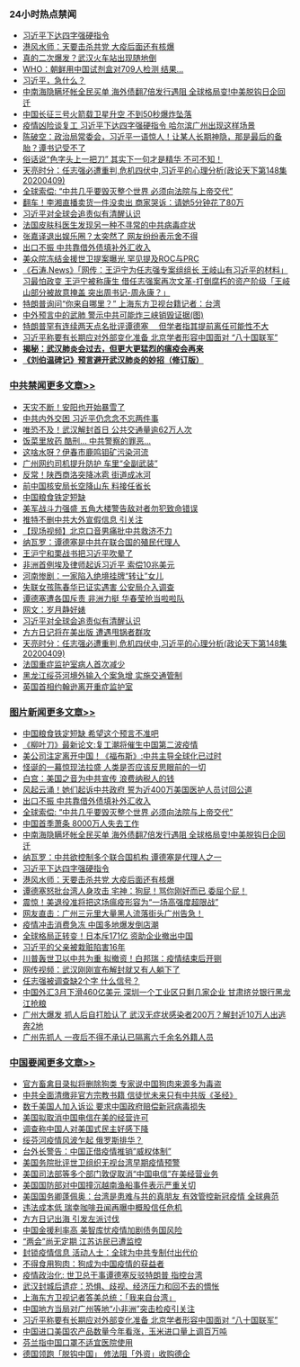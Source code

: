 <div class="catlist">
<h3>24小时热点禁闻</h3>
<ul>
<li><a href="https://github.com/fqnews/bnews/blob/master/topimagenews/20200409/1309403.md">习近平下达四字强硬指令</a></li>
<li><a href="https://github.com/fqnews/bnews/blob/master/topimagenews/20200409/1309322.md">港风水师：天要击杀共党 大疫后面还有核爆</a></li>
<li><a href="https://github.com/fqnews/bnews/blob/master/cnnews/20200409/1309314.md">真的二次爆发？武汉火车站出现随地倒</a></li>
<li><a href="https://github.com/fqnews/bnews/blob/master/worldnews/20200409/1309333.md">WHO：朝鲜用中国试剂盒对709人检测 结果…</a></li>
<li><a href="https://github.com/fqnews/bnews/blob/master/ssgc/20200409/1309530.md">习近平，急什么？</a></li>
<li><a href="https://github.com/fqnews/bnews/blob/master/topimagenews/20200409/1309572.md">中南海隐瞒坏帐全民买单 海外债翻7倍发行遇阻 全球格局变!中美脱钩日企回迁</a></li>
<li><a href="https://github.com/fqnews/bnews/blob/master/cnnews/20200410/1309700.md">中国长征三号火箭载卫星升空 不到50秒爆炸坠落</a></li>
<li><a href="https://github.com/fqnews/bnews/blob/master/cbnews/20200409/1309391.md">疫情凶险谈复工 习近平下达四字强硬指令 哈尔滨广州出现这样场景</a></li>
<li><a href="https://github.com/fqnews/bnews/blob/master/cbnews/20200410/1309705.md">陈破空：政治局常委会，习近平一语惊人！让某人长期神隐，那是最后的备胎？谭书记受不了 </a></li>
<li><a href="https://github.com/fqnews/bnews/blob/master/funmedia/20200410/1309724.md">俗话说“色字头上一把刀” 其实下一句才是精华 不可不知！</a></li>
<li><a href="https://github.com/fqnews/bnews/blob/master/cbnews/20200410/1309753.md">天亮时分：任志强必遭重判,危机四伏中,习近平的心理分析(政论天下第148集 20200409) </a></li>
<li><a href="https://github.com/fqnews/bnews/blob/master/topimagenews/20200410/1309606.md">全球索偿: “中共几乎要毁灭整个世界 必须向法院与上帝交代”</a></li>
<li><a href="https://github.com/fqnews/bnews/blob/master/yule/20200410/1309644.md">翻车！李湘直播卖货一件没卖出 商家哭诉：请她5分钟花了80万</a></li>
<li><a href="https://github.com/fqnews/bnews/blob/master/cbnews/20200410/1309814.md">习近平对全球会追责似有清醒认识</a></li>
<li><a href="https://github.com/fqnews/bnews/blob/master/cnnews/20200409/1309350.md">法国皮肤科医生发现另一种不寻常的中共病毒症状</a></li>
<li><a href="https://github.com/fqnews/bnews/blob/master/yule/20200410/1309590.md">张嘉译退出娱乐圈？太突然了 网友纷纷表示舍不得</a></li>
<li><a href="https://github.com/fqnews/bnews/blob/master/topimagenews/20200410/1309616.md">出口不振 中共靠借外债填补外汇收入</a></li>
<li><a href="https://github.com/fqnews/bnews/blob/master/cnnews/20200410/1309733.md">美众院冻结金援世卫提案曝光 罕见提及ROC与PRC</a></li>
<li><a href="https://github.com/fqnews/bnews/blob/master/bannedvideo/20200410/1309634.md">《石涛.News》「网传：王沪宁为任志强专案组组长 王岐山有习近平的材料」习最怕政变 王沪宁被称康生 借任志强案再次文革-打倒腐朽的资产阶级「王岐山部分被故意掩盖 突出周书记-周永康？」 </a></li>
<li><a href="https://github.com/fqnews/bnews/blob/master/worldnews/usa/20200409/1309501.md">特朗普询问“你来自哪里？” 上海东方卫视台籍记者：台湾</a></li>
<li><a href="https://github.com/fqnews/bnews/blob/master/comments/20200410/1309815.md">中外预言中的武肺 警示中共可能炸三峡销毁证据(图)</a></li>
<li><a href="https://github.com/fqnews/bnews/blob/master/headline/20200409/1309426.md">特朗普罕有连续两天点名批评谭德塞　  但学者指其提前离任可能性不大</a></li>
<li><a href="https://github.com/fqnews/bnews/blob/master/headline/20200409/1309577.md">习近平称要有长期应对外部变化准备 北京学者形容中国面对 “八十国联军”</a></li>
<li><b><a href="https://github.com/fqnews/bnews/blob/master/comments/20200211/1275071.md" target="_blank">揭秘：武汉肺炎会过去，但更大更猛烈的瘟疫会再来</a></b></li>
<li><b><a href="https://github.com/fqnews/bnews/blob/master/comments/20200207/1272816.md" target="_blank">《刘伯温碑记》预言避开武汉肺炎的妙招（修订版）</a></b></li>
</ul>
</div>

<div class="catlist">
<h3><a href="https://github.com/fqnews/bnews/blob/master/cbnews/" target="_blank">中共禁闻</a><span><a href="https://github.com/fqnews/bnews/blob/master/cbnews/" target="_blank" rel="nofollow">更多文章>></a></span></h3>
<ul>
<li><a href="https://github.com/fqnews/bnews/blob/master/cbnews/20200410/1309984.md" target="_blank">天灾不断！安阳也开始暴雪了</a></li>
<li><a href="https://github.com/fqnews/bnews/blob/master/cbnews/20200410/1309983.md" target="_blank">中共内外交困 习近平仍念念不忘两件事</a></li>
<li><a href="https://github.com/fqnews/bnews/blob/master/cbnews/20200410/1309982.md" target="_blank">唯恐不及！武汉解封首日 公共交通量逾62万人次</a></li>
<li><a href="https://github.com/fqnews/bnews/blob/master/cbnews/20200410/1309969.md" target="_blank">饭菜里放药 酷刑… 中共警察的罪恶…</a></li>
<li><a href="https://github.com/fqnews/bnews/blob/master/cbnews/20200410/1309964.md" target="_blank">这啥水呀？伊春市鹿鸣钼矿污染河流</a></li>
<li><a href="https://github.com/fqnews/bnews/blob/master/cbnews/20200410/1309962.md" target="_blank">广州网约司机提升防护 车里“全副武装”</a></li>
<li><a href="https://github.com/fqnews/bnews/blob/master/cbnews/20200410/1309961.md" target="_blank">反常！陕西商洛突降冰雹 街道成冰河</a></li>
<li><a href="https://github.com/fqnews/bnews/blob/master/cbnews/20200410/1309955.md" target="_blank">前中国核安局长空降山东 料接任省长</a></li>
<li><a href="https://github.com/fqnews/bnews/blob/master/cbnews/20200410/1309944.md" target="_blank">中国粮食铁定短缺</a></li>
<li><a href="https://github.com/fqnews/bnews/blob/master/cbnews/20200410/1309943.md" target="_blank">美军战斗力强盛 五角大楼警告敌对者勿犯致命错误</a></li>
<li><a href="https://github.com/fqnews/bnews/blob/master/cbnews/20200410/1309942.md" target="_blank">推特不删中共大外宣假信息 引关注</a></li>
<li><a href="https://github.com/fqnews/bnews/blob/master/cbnews/20200410/1309934.md" target="_blank">【现场视频】北京口音男痛批中共救济不力</a></li>
<li><a href="https://github.com/fqnews/bnews/blob/master/cbnews/20200410/1309928.md" target="_blank">纳瓦罗：谭德塞是中共在联合国的殖民代理人</a></li>
<li><a href="https://github.com/fqnews/bnews/blob/master/cbnews/20200410/1309913.md" target="_blank">王沪宁和栗战书把习近平吹晕了</a></li>
<li><a href="https://github.com/fqnews/bnews/blob/master/cbnews/20200410/1309912.md" target="_blank">非洲首例埃及律师起诉习近平 索偿10兆美元</a></li>
<li><a href="https://github.com/fqnews/bnews/blob/master/cbnews/20200410/1309904.md" target="_blank">河南惨剧：一家陷入绝境挂牌“转让”女儿</a></li>
<li><a href="https://github.com/fqnews/bnews/blob/master/cbnews/20200410/1309865.md" target="_blank">失联女孩陈春华已证实遇害 公安局介入调查</a></li>
<li><a href="https://github.com/fqnews/bnews/blob/master/cbnews/20200410/1309845.md" target="_blank">谭德塞遭各国斥责 非洲力挺 华春莹抢当啦啦队</a></li>
<li><a href="https://github.com/fqnews/bnews/blob/master/cbnews/20200410/1309769.md" target="_blank">网文：岁月静好婊</a></li>
<li><a href="https://github.com/fqnews/bnews/blob/master/cbnews/20200410/1309814.md" target="_blank">习近平对全球会追责似有清醒认识</a></li>
<li><a href="https://github.com/fqnews/bnews/blob/master/cbnews/20200410/1309772.md" target="_blank">方方日记将在美出版 遭遇甩锅者群攻</a></li>
<li><a href="https://github.com/fqnews/bnews/blob/master/cbnews/20200410/1309753.md" target="_blank">天亮时分：任志强必遭重判,危机四伏中,习近平的心理分析(政论天下第148集 20200409)</a></li>
<li><a href="https://github.com/fqnews/bnews/blob/master/cbnews/20200410/1309736.md" target="_blank">法国重症监护室病人首次减少</a></li>
<li><a href="https://github.com/fqnews/bnews/blob/master/cbnews/20200410/1309729.md" target="_blank">黑龙江绥芬河境外输入个案急增 实施交通管制</a></li>
<li><a href="https://github.com/fqnews/bnews/blob/master/cbnews/20200410/1309714.md" target="_blank">英国首相约翰逊离开重症监护室</a></li>

</ul>
</div>
<div class="catlist">
<h3><a href="https://github.com/fqnews/bnews/blob/master/topimagenews/" target="_blank">图片新闻</a><span><a href="https://github.com/fqnews/bnews/blob/master/topimagenews/" target="_blank" rel="nofollow">更多文章>></a></span></h3>
<ul>
<li><a href="https://github.com/fqnews/bnews/blob/master/topimagenews/20200410/1309960.md" target="_blank">中国粮食铁定短缺 希望这个预言不准吧</a></li>
<li><a href="https://github.com/fqnews/bnews/blob/master/topimagenews/20200410/1309959.md" target="_blank">《柳叶刀》最新论文:复工潮将催生中国第二波疫情</a></li>
<li><a href="https://github.com/fqnews/bnews/blob/master/topimagenews/20200410/1309958.md" target="_blank">美公司注定离开中国！《福布斯》:中共主导全球化已过时</a></li>
<li><a href="https://github.com/fqnews/bnews/blob/master/topimagenews/20200410/1309957.md" target="_blank">怪诞的一幕惊现法拉盛 人类是否应该反思眼前的一切</a></li>
<li><a href="https://github.com/fqnews/bnews/blob/master/topimagenews/20200410/1309911.md" target="_blank">白宫：美国之音为中共宣传 浪费纳税人的钱</a></li>
<li><a href="https://github.com/fqnews/bnews/blob/master/topimagenews/20200410/1309827.md" target="_blank">风起云涌！她们起诉中共政府 誓为近400万美国医护人员讨回公道</a></li>
<li><a href="https://github.com/fqnews/bnews/blob/master/topimagenews/20200410/1309616.md" target="_blank">出口不振 中共靠借外债填补外汇收入</a></li>
<li><a href="https://github.com/fqnews/bnews/blob/master/topimagenews/20200410/1309606.md" target="_blank">全球索偿: “中共几乎要毁灭整个世界 必须向法院与上帝交代”</a></li>
<li><a href="https://github.com/fqnews/bnews/blob/master/topimagenews/20200409/1309575.md" target="_blank">中国首季萧条 8000万人失去工作</a></li>
<li><a href="https://github.com/fqnews/bnews/blob/master/topimagenews/20200409/1309572.md" target="_blank">中南海隐瞒坏帐全民买单 海外债翻7倍发行遇阻 全球格局变!中美脱钩日企回迁</a></li>
<li><a href="https://github.com/fqnews/bnews/blob/master/topimagenews/20200409/1309540.md" target="_blank">纳瓦罗：中共欲控制多个联合国机构 谭德塞是代理人之一</a></li>
<li><a href="https://github.com/fqnews/bnews/blob/master/topimagenews/20200409/1309403.md" target="_blank">习近平下达四字强硬指令</a></li>
<li><a href="https://github.com/fqnews/bnews/blob/master/topimagenews/20200409/1309322.md" target="_blank">港风水师：天要击杀共党 大疫后面还有核爆</a></li>
<li><a href="https://github.com/fqnews/bnews/blob/master/topimagenews/20200409/1309255.md" target="_blank">谭德塞怒批台湾人身攻击 宅神：狗屁！骂你刚好而已 委屈个屁！</a></li>
<li><a href="https://github.com/fqnews/bnews/blob/master/topimagenews/20200409/1309239.md" target="_blank">震惊！美退役准将把这场瘟疫形容为“一场高强度超限战”</a></li>
<li><a href="https://github.com/fqnews/bnews/blob/master/topimagenews/20200409/1309227.md" target="_blank">网友直击：广州三元里大量黑人流落街头广州告急！</a></li>
<li><a href="https://github.com/fqnews/bnews/blob/master/topimagenews/20200409/1309157.md" target="_blank">疫情冲击消费急冻 中国多地爆发倒店潮</a></li>
<li><a href="https://github.com/fqnews/bnews/blob/master/topimagenews/20200409/1309155.md" target="_blank">全球格局正转变！日本斥171亿 资助企业撤出中国</a></li>
<li><a href="https://github.com/fqnews/bnews/blob/master/topimagenews/20200409/1309154.md" target="_blank">习近平的父亲被栽赃陷害16年</a></li>
<li><a href="https://github.com/fqnews/bnews/blob/master/topimagenews/20200409/1308959.md" target="_blank">川普轰世卫以中共为重 拟撤资！白邦瑞：疫情结束后开铡</a></li>
<li><a href="https://github.com/fqnews/bnews/blob/master/topimagenews/20200408/1308933.md" target="_blank">网传视频：武汉刚刚宣布解封就又有人躺下了</a></li>
<li><a href="https://github.com/fqnews/bnews/blob/master/topimagenews/20200408/1308880.md" target="_blank">任志强被调查缺2个字 什么信号？</a></li>
<li><a href="https://github.com/fqnews/bnews/blob/master/topimagenews/20200408/1308833.md" target="_blank">中国外汇3月下滑460亿美元 深圳一个工业区只剩几家企业 甘肃挤兑银行黑龙江抢粮</a></li>
<li><a href="https://github.com/fqnews/bnews/blob/master/topimagenews/20200408/1308761.md" target="_blank">广州大爆发 抓人后自打脸认了 武汉无症状感染者200万？解封近10万人出逃奔2地</a></li>
<li><a href="https://github.com/fqnews/bnews/blob/master/topimagenews/20200408/1308663.md" target="_blank">广州先抓人 一夜后不得不承认已隔离六千余名外籍人员</a></li>

</ul>
</div>
<div class="catlist">
<h3><a href="https://github.com/fqnews/bnews/blob/master/headline/" target="_blank">中国要闻</a><span><a href="https://github.com/fqnews/bnews/blob/master/headline/" target="_blank" rel="nofollow">更多文章>></a></span></h3>
<ul>
<li><a href="https://github.com/fqnews/bnews/blob/master/headline/20200410/1309985.md" target="_blank">官方畜禽目录拟将删除狗类 专家说中国狗肉来源多为毒盗</a></li>
<li><a href="https://github.com/fqnews/bnews/blob/master/headline/20200410/1309834.md" target="_blank">中共全面清缴非官方宗教书籍 信徒忧未来只有中共版《圣经》</a></li>
<li><a href="https://github.com/fqnews/bnews/blob/master/headline/20200410/1309825.md" target="_blank">数千美国人加入诉讼 要求中国政府赔偿新冠病毒损失</a></li>
<li><a href="https://github.com/fqnews/bnews/blob/master/headline/20200410/1309781.md" target="_blank">美国拟取消中国电信在美的经营许可</a></li>
<li><a href="https://github.com/fqnews/bnews/blob/master/headline/20200410/1309780.md" target="_blank">调查称中国人对美国式民主好感下降</a></li>
<li><a href="https://github.com/fqnews/bnews/blob/master/headline/20200410/1309755.md" target="_blank">绥芬河疫情风波乍起  俄罗斯排华？</a></li>
<li><a href="https://github.com/fqnews/bnews/blob/master/headline/20200410/1309735.md" target="_blank">台外长警告：中国正借疫情推销&#8221;威权体制&#8221;</a></li>
<li><a href="https://github.com/fqnews/bnews/blob/master/headline/20200410/1309702.md" target="_blank">美国务院批评世卫组织无视台湾早期疫情预警</a></li>
<li><a href="https://github.com/fqnews/bnews/blob/master/headline/20200410/1309701.md" target="_blank">美国司法部等多个部门敦促取消“中国电信”在美经营业务</a></li>
<li><a href="https://github.com/fqnews/bnews/blob/master/headline/20200410/1309687.md" target="_blank">美国国防部对中国撞沉越南渔船事件表示严重关切</a></li>
<li><a href="https://github.com/fqnews/bnews/blob/master/headline/20200410/1309686.md" target="_blank">美国国务卿蓬佩奥：台湾是患难与共的真朋友 有效管控新冠疫情 全球典范</a></li>
<li><a href="https://github.com/fqnews/bnews/blob/master/headline/20200410/1309685.md" target="_blank">违法成本低 瑞幸咖啡丑闻再曝中概股信任危机</a></li>
<li><a href="https://github.com/fqnews/bnews/blob/master/headline/20200410/1309684.md" target="_blank">方方日记出海 引发左派讨伐</a></li>
<li><a href="https://github.com/fqnews/bnews/blob/master/headline/20200410/1309683.md" target="_blank">中国金援利率高    美智库忧疫情加剧债务国风险</a></li>
<li><a href="https://github.com/fqnews/bnews/blob/master/headline/20200410/1309682.md" target="_blank">“两会”尚无定期    江苏访民已遭监控</a></li>
<li><a href="https://github.com/fqnews/bnews/blob/master/headline/20200410/1309681.md" target="_blank">封锁疫情信息     活动人士：全球为中共专制付出代价</a></li>
<li><a href="https://github.com/fqnews/bnews/blob/master/headline/20200410/1309669.md" target="_blank">不得食用狗肉：狗成为中国疫情的获益者</a></li>
<li><a href="https://github.com/fqnews/bnews/blob/master/headline/20200410/1309624.md" target="_blank">疫情政治化: 世卫总干事谭德塞反驳特朗普  指控台湾</a></li>
<li><a href="https://github.com/fqnews/bnews/blob/master/headline/20200410/1309621.md" target="_blank">武汉封城后遗症：恐惧、歧视、经济压力和回不去的惆怅</a></li>
<li><a href="https://github.com/fqnews/bnews/blob/master/headline/20200410/1309620.md" target="_blank">上海东方卫视记者答美总统：「我来自台湾」</a></li>
<li><a href="https://github.com/fqnews/bnews/blob/master/headline/20200409/1309583.md" target="_blank">中国地方当局对广州等地“小非洲”突击检疫引关注</a></li>
<li><a href="https://github.com/fqnews/bnews/blob/master/headline/20200409/1309577.md" target="_blank">习近平称要有长期应对外部变化准备 北京学者形容中国面对 “八十国联军”</a></li>
<li><a href="https://github.com/fqnews/bnews/blob/master/headline/20200409/1309566.md" target="_blank">中国进口美国农产品数量今年看涨，玉米进口量上调百万吨</a></li>
<li><a href="https://github.com/fqnews/bnews/blob/master/headline/20200409/1309565.md" target="_blank">芬兰指中国口罩不适宜医院使用</a></li>
<li><a href="https://github.com/fqnews/bnews/blob/master/headline/20200409/1309543.md" target="_blank">德国领跑「脱钩中国」    修法阻「外资」收购德企</a></li>

</ul>
</div>
